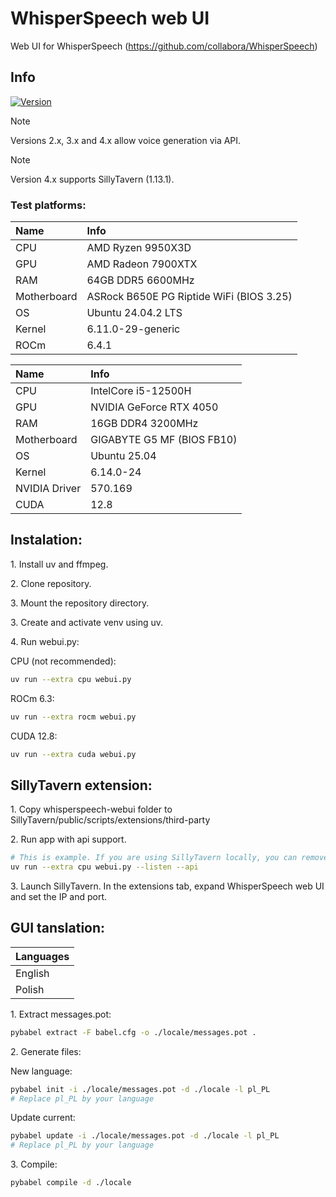# WhisperSpeech web UI
Web UI for WhisperSpeech (https://github.com/collabora/WhisperSpeech)

## Info
[![Version](https://img.shields.io/badge/4.0-version-orange.svg)](https://github.com/Mateusz-Dera/WhisperSpeech-Web-UI/blob/main/README.md)

> [!Note]
> Versions 2.x, 3.x and 4.x allow voice generation via API.

> [!Note]
> Version 4.x supports SillyTavern (1.13.1).

### Test platforms:
|Name|Info|
|:---|:---|
|CPU|AMD Ryzen 9950X3D|
|GPU|AMD Radeon 7900XTX|
|RAM|64GB DDR5 6600MHz|
|Motherboard|ASRock B650E PG Riptide WiFi (BIOS 3.25)|
|OS|Ubuntu 24.04.2 LTS|
|Kernel|6.11.0-29-generic|
|ROCm|6.4.1|

|Name|Info|
|:---|:---|
|CPU|IntelCore i5-12500H|
|GPU|NVIDIA GeForce RTX 4050|
|RAM|16GB DDR4 3200MHz|
|Motherboard|GIGABYTE G5 MF (BIOS FB10)|
|OS|Ubuntu 25.04|
|Kernel|6.14.0-24|
|NVIDIA Driver|570.169|
|CUDA|12.8|

## Instalation:
1\. Install uv and ffmpeg.

2\. Clone repository.

3\. Mount the repository directory.

3\. Create and activate venv using uv.

4\. Run webui.py:

CPU (not recommended):
```bash
uv run --extra cpu webui.py
```

ROCm 6.3:
```bash
uv run --extra rocm webui.py
```

CUDA 12.8:
```bash
uv run --extra cuda webui.py
```

## SillyTavern extension:
1\. Copy whisperspeech-webui folder to SillyTavern/public/scripts/extensions/third-party

2\. Run app with api support.

```bash
# This is example. If you are using SillyTavern locally, you can remove --listen parameter.
uv run --extra cpu webui.py --listen --api
```

3\. Launch SillyTavern. In the extensions tab, expand WhisperSpeech web UI and set the IP and port.

## GUI tanslation:
|Languages|
|:---|
|English|
|Polish|

<!-- TRANSLATION -->
1\. Extract messages.pot:
```bash
pybabel extract -F babel.cfg -o ./locale/messages.pot . 
```

2\. Generate files:

New language:
```bash
pybabel init -i ./locale/messages.pot -d ./locale -l pl_PL
# Replace pl_PL by your language
```

Update current:
```bash
pybabel update -i ./locale/messages.pot -d ./locale -l pl_PL
# Replace pl_PL by your language
```

3\. Compile:
```bash
pybabel compile -d ./locale
```
